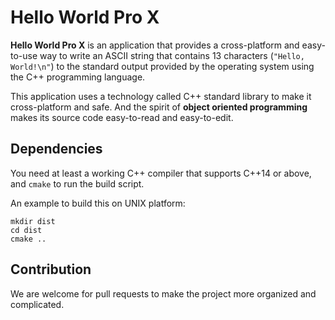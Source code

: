 # Hello World Pro X

**Hello World Pro X** is an application that provides a cross-platform and easy-to-use way to write an ASCII string that contains 13 characters (`"Hello, World!\n"`) to the standard output provided by the operating system using the C++ programming language.

This application uses a technology called C++ standard library to make it cross-platform and safe. And the spirit of **object oriented programming** makes its source code easy-to-read and easy-to-edit.

## Dependencies

You need at least a working C++ compiler that supports C++14 or above, and `cmake` to run the build script.

An example to build this on UNIX platform:
```
mkdir dist
cd dist
cmake ..
```

## Contribution
We are welcome for pull requests to make the project more organized and complicated.
